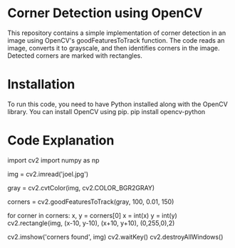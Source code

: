 # Corner Detection using OpenCV
This repository contains a simple implementation of corner detection in an image using OpenCV's goodFeaturesToTrack function. The code reads an image, converts it to grayscale, and then identifies corners in the image. Detected corners are marked with rectangles.

# Installation
To run this code, you need to have Python installed along with the OpenCV library. You can install OpenCV using pip.
  pip install opencv-python

# Code Explanation
  import cv2
  import numpy as np 


  img = cv2.imread('joel.jpg')

  gray = cv2.cvtColor(img, cv2.COLOR_BGR2GRAY)


  corners = cv2.goodFeaturesToTrack(gray, 100, 0.01, 150)


  for corner in corners:
      x, y = corners[0]
      x = int(x)
      y = int(y)
      cv2.rectangle(img, (x-10, y-10), (x+10, y+10), (0,255,0),2)

  cv2.imshow('corners found', img)
  cv2.waitKey()
  cv2.destroyAllWindows()
